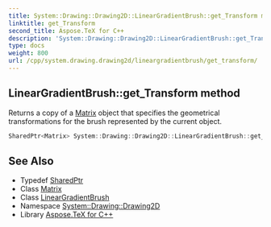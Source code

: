 ```yaml
---
title: System::Drawing::Drawing2D::LinearGradientBrush::get_Transform method
linktitle: get_Transform
second_title: Aspose.TeX for C++
description: 'System::Drawing::Drawing2D::LinearGradientBrush::get_Transform method. Returns a copy of a Matrix object that specifies the geometrical transformations for the brush represented by the current object in C++.'
type: docs
weight: 800
url: /cpp/system.drawing.drawing2d/lineargradientbrush/get_transform/
---
```

## LinearGradientBrush::get_Transform method


Returns a copy of a [Matrix](../../matrix/) object that specifies the geometrical transformations for the brush represented by the current object.

```cpp
SharedPtr<Matrix> System::Drawing::Drawing2D::LinearGradientBrush::get_Transform() const
```

## See Also

* Typedef [SharedPtr](../../../system/sharedptr/)
* Class [Matrix](../../matrix/)
* Class [LinearGradientBrush](../)
* Namespace [System::Drawing::Drawing2D](../../)
* Library [Aspose.TeX for C++](../../../)
